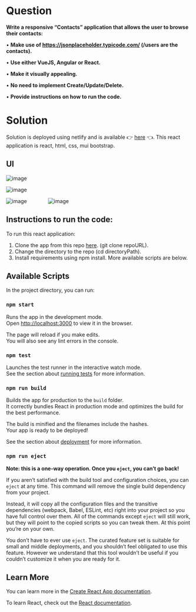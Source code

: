 # Question
**Write a responsive “Contacts” application that allows the user to browse their contacts:**

•	**Make use of https://jsonplaceholder.typicode.com/ (/users are the contacts).**

•	**Use either VueJS, Angular or React.**

•	**Make it visually appealing.**

•	**No need to implement Create/Update/Delete.**

•	**Provide instructions on how to run the code.**

# Solution
Solution is deployed using netlify and is available :point_right: [here](https://incredible-kleicha-0c7356.netlify.app/) :point_left:.
This react application is react, html, css, mui bootstrap.

## UI

![image](https://user-images.githubusercontent.com/35174206/166234557-a438250b-968f-43b4-bc71-45c5414d2d41.png)

![image](https://user-images.githubusercontent.com/35174206/166234678-0a950fbf-acfb-45cf-8a84-1f6cd27308c3.png)

![image](https://user-images.githubusercontent.com/35174206/166234738-78a32f35-9a14-4127-a994-47f0e248e626.png) &emsp; &emsp; &emsp; ![image](https://user-images.githubusercontent.com/35174206/166234883-2484f37e-7e79-4b1c-9ab2-e399875dfff5.png)

## Instructions to run the code:
To run this react application:
1. Clone the app from this repo [here](https://github.com/BishalBudhathoki/contact_app). (git clone repoURL).
2. Change the directory to the repo (cd directoryPath).
3. Install requirements using npm install.
   More available scripts are below.

## Available Scripts

In the project directory, you can run:

### `npm start`

Runs the app in the development mode.\
Open [http://localhost:3000](http://localhost:3000) to view it in the browser.

The page will reload if you make edits.\
You will also see any lint errors in the console.

### `npm test`

Launches the test runner in the interactive watch mode.\
See the section about [running tests](https://facebook.github.io/create-react-app/docs/running-tests) for more information.

### `npm run build`

Builds the app for production to the `build` folder.\
It correctly bundles React in production mode and optimizes the build for the best performance.

The build is minified and the filenames include the hashes.\
Your app is ready to be deployed!

See the section about [deployment](https://facebook.github.io/create-react-app/docs/deployment) for more information.

### `npm run eject`

**Note: this is a one-way operation. Once you `eject`, you can’t go back!**

If you aren’t satisfied with the build tool and configuration choices, you can `eject` at any time. This command will remove the single build dependency from your project.

Instead, it will copy all the configuration files and the transitive dependencies (webpack, Babel, ESLint, etc) right into your project so you have full control over them. All of the commands except `eject` will still work, but they will point to the copied scripts so you can tweak them. At this point you’re on your own.

You don’t have to ever use `eject`. The curated feature set is suitable for small and middle deployments, and you shouldn’t feel obligated to use this feature. However we understand that this tool wouldn’t be useful if you couldn’t customize it when you are ready for it.

## Learn More

You can learn more in the [Create React App documentation](https://facebook.github.io/create-react-app/docs/getting-started).

To learn React, check out the [React documentation](https://reactjs.org/).

